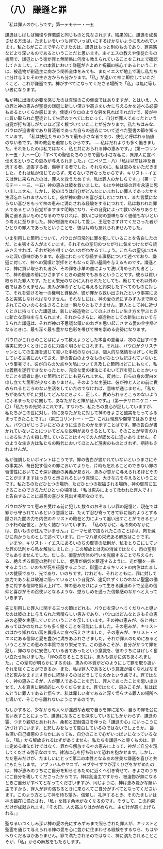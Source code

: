 # （八） 謙遜と罪

「私は罪人のかしらです」第一テモテ一・一五

謙遜はしばしば悔悛や罪悪感と同じものと見なされます。結果的に、謙遜を成長させる方法は、たましいをいつも罪でいっぱいにするほかないように思われています。私たちがここまで学んできたのは、謙遜はもっと別のものであり、罪悪感などより深いものであるということだと思います。主イエスの教えや使徒たちの書簡で、謙遜という徳が罪と無関係に何度も教えられていることをこれまで確認してきました。ことの本質において謙遜がきよめと祝福の核心であるということは、被造物が創造主に向かう関係全体をみても、またイエスが地上で現し私たちに分け与えたその生き方からも分かります。「私」が退いて神に即位していただくこと、これが謙遜です。神がすべてになってくださる場所で「私」は無に等しい者になります。

私が特に出版の必要を感じたのは真理のこの側面ではありますが、とはいえ、人の罪と神の恵みが聖徒の謙遜に新しい深さや高さをいかに与えるかを述べる必要もあるといくらか感じます。使徒パウロのような男を見ればそれだけで、彼が神に買い取られた聖徒として生涯のすべてにわたって、自分が罪人であったという自覚が打ち消しがたいほど深く根づいていたことが分かります。私たちはみな、パウロが迫害者であり冒涜者であった自らの過去について述べた聖書の節を知っています。 「私は使徒たちのうちで最も小さな者であり、使徒と呼ばれる価値のない者です。神の教会を迫害したからです。……私はだれよりも多く働きました。それをしたのは私ではなく、私と共におられる神の恵みです。」（第一コリント一五・九〜一〇）「すべての聖徒たちのうちで最も小さな私に、異邦人に宣べ伝えるというこの恵みが与えられました。」（エペソ三・八）「私は以前は神を冒涜する者、迫害する者、侮辱する者でした。それなのに、私は恵みをいただきました。それは私が信じておらず、知らないで行なったからです。キリスト・イエスは世に来られたのは、罪人を救うためです。私は罪人のかしらです。」（第一テモテ一・一三、一五）神の恵みは彼を救いました。もはや神は彼の罪を永遠に思い出しません。しかし、彼のほうは自分がどんなにいまわしい罪人であったかを生涯忘れられませんでした。彼が神の救いを喜び楽しむにつれて、また言葉にならない喜びをもって神の恵みに満たされる経験をするにつれて、私は救われた罪人であるという自覚がますます明瞭になり、その自覚によって救いがありありと胸に迫る貴いものになるのでなければ、救いには何の意味もなく価値もないという考えに至りました。神が御腕をのばして愛し、王冠をさずけてくださった者がひとりの罪人であったということを、彼は片時も忘れられませんでした。

いま引用した箇所について、パウロが日常的に罪を犯していることを告白したのだ、と主張する人がよくいます。それぞれの聖句のつながりに気をつけながら読みさえすれば、それが的を得ていないのがわかるでしょう。これらの聖句にはもっと深い意味があります。永遠にわたって存続する事柄について述べており、謙遜に対して、神への驚嘆と崇拝をともなった深い基調を与えるものです。謙遜とは、神に買い取られた者が、その罪を小羊の血によって洗い清められた者として、神の御座の前にひざまずくときの姿勢でもあるということです。彼らは買い取られた罪人です。たとえ栄光のなかに入れられたとしても、断じてそれ以外の者ではありえません。恵みが神の子どもに与えると約束したすべてのものに対して、それを受ける唯一の権利と資格が、彼が罪から救い出されたという事実にあると実感しなければなりません。それなしには、神の愛の光にすみずみまで照らされてこのいのちを生きることは一瞬たりともできません。罪人として神に近づくときに持っていた謙遜は、新しい被造物としてのふさわしい生き方を学ぶときに新たな意味を与えられます。それからさらに、被造物としての新生において与えられた謙遜は、それが神の不思議な贖いのわざを思い起こさせる愛の金字塔となるときに、最も深く最も豊かな色彩を帯びて神を崇める姿勢になります。

パウロがこれらのことばによって教えようとした本当の意義は、次の注目すべき事実に気づくときにさらに力強く明らかにされます。それは、パウロがクリスチャンとしての生涯を通じて書いた手紙のなかには、個人的な感情をはげしく吐露している文書においてさえ、罪の告白のようなものがひとつも記されていないという事実です。彼が自らの欠点や欠陥について言及した箇所はどこにもなく、私は義務を遂行できなかったとか、完全な愛の律法にそむいて罪を犯したとかいったことを読者に書いた箇所はどこにも見られません。反対に、自らの身の潔白を申し立てた箇所が少なくありません。そのような主張は、彼が神と人との前に責められるところのない生活をしていたのでなければ、意味が通じません。「私たちがあなたがたに対してどんなにきよく、正しく、責められるところのないようにふるまったかに関して、あなたがたと神が証人です。」（第一テサロニケ二・一〇）「私たちの光栄はこれです。すなわち、私たちの良心が証ししていますが、私たちがこの世に対し、特にあなたがたに対して神のきよさと誠実をもってふるまってきたことです。」（第二コリント一・一二）これは理想や願望ではありません。パウロがじっさいにどのように生きたのかを示すことばです。罪の告白が書かれていないことについてどんな説明がありうるとしても、そのことが聖霊の力にある生き方を指し示していることはすべての人が認めるに違いありません。そのような生き方は私たちの時代においてほとんど現実のものとされず、期待もされませんが。

私が強調したいポイントはこうです。罪の告白が書かれていないというまさにその事実が、毎日犯す個々の罪においてよりも、片時も忘れることのできない罪の習慣性においてこそ深い謙遜の奥義が見られ、恵みが豊かに与えられるほどそのことがますますはっきりと示されるという真理に、大きな力を与えるということです。私たちのただひとつの場所、ただひとつの祝福される場所、神の御前に生きることのできるただひとつの場所は、「私は恵みによって救われた罪人です」と告白することに最高の喜びを見出す場所なのです。

パウロがかつて恵みを受ける前に犯した数々のおぞましい罪の記憶と、現在では罪から守られているという意識とは、たえず忍び寄ってきて罪に陥れようとする隠された闇の力を内住のキリストの臨在と力によって追い出すことができるという不朽の記憶と、かたく結びついています。 「私のなかに、私の肉のなかには、良いものが住んでいません。」ローマ七章で語られたこのことばは、肉を滅びに向かうものとして述べています。ローマ八章の栄光ある解放はこうです。「いまや、キリスト・イエスにあるいのちの御霊の法則が、私をとりこにしていた罪の法則から私を解放しました。」この解放とは肉の消滅ではなく、肉の聖別でもありませんでした。むしろ、御霊が肉体の行いを克服することで与えられる、絶えざる御霊の勝利でした。 健康が病気を駆逐するように、光が闇を一掃するように、いのちが死を征服するように、御霊によるキリストの内住はたましいの健康であり、光であり、いのちです。けれども、それとともに、罪に対して無力であり私は破滅に陥っているという自覚が、途切れずくじかれない聖霊の働きに対する信仰を鍛え上げて、神の恵みだけによって生きる謙遜の下で至高の信仰と喜びがその召使いとなるような、懲らしめを通った信頼感のなかへと入っていきます。

先に引用した罪人に関する三つの節はどれも、パウロを深いへりくだりへと導いたのは彼の上に与えられた素晴らしい恵みであり、パウロはどんなときもその恵みの必要を実感していたということを示しています。その神の恵みが、彼と共にあってほかのだれよりも多く働くことを可能にしました。その恵みが、キリストのはかり知れない富を異邦人に宣べ伝えさせました。その恵みが、キリスト・イエスにある信仰と愛を豊かに満ちあふれさせました。それが罪人のためにあるということがこの恵みの本質であり栄光です。この恵みこそが、自分がかつて罪を犯し、罪のなかに安住している者であったという意識を、彼のうちにはげしく奮い立たせ続けました。「罪の満ちるところには、恵みも豊かに満ちあふれました。」この聖句が明らかにするのは、恵みの本質がどのようにして罪を取り扱いそれを除くことができるか、また、私は罪人であるという意識が強くなればなるほど恵みをますます豊かに経験するのはどうしてなのかという点です。罪ではなく、神の恵みこそが、人が罪人であることを示し、罪人であったことを思い出させて、人を真実に継続的にへりくだらせます。罪ではなく、恵みこそが、私はほんとうに罪人であると悟らせ、私は卑しい者であると深く悟らせる罪人の場所へと導いて、そこから離れないようにするのです。

もしかすると、少なからぬ人々が強烈な表現で自らを罪に定め、自らの罪を公に言い表すことによって、謙遜になることを探求しているにもかかわらず、謙遜の霊、つまり親切とあわれみ、柔和と忍耐強さを伴った「謙遜の心」にいっこうに近づけずにいます、と悲しみをもって告白しているのではないでしょうか。 最も深い自己嫌悪のさなかにあっても、自分のことで心がいっぱいになっているなら、「私」から解放されるはずがありません。私たちを謙遜へと導くものは、罪に定める律法だけではなく、罪から解放する神の恵みによって、神がご自分を現してくださる啓示なのです。律法は心を打ち砕いて恐れを抱かせます。しかし、ただ恵みだけが、たましいにとって第二の本性となるあの甘美な謙遜を喜びと共にもたらします。 アブラハムやヤコブ、ヨブやイザヤが深くひざをかがめたのは、神が恵みのうちにご自分を知らせるために近くへ引き寄せて、きよさのうちにご自分を現してくださったからです。神は創造主ですから、被造物が無になるときご自分がすべてとなってくださいますが、同じように、神は恵み豊かな贖い主ですから、罪人が罪の満ちるときに来られてご自分がすべてとなってくださいます。このよう方として神を待ち望み、信頼し、礼拝するとき、そのたましいは神の臨在に満たされ、「私」を残す余地がなくなるのです。そうして、この約束だけが成就されます。「その日、人の高ぶりはかがめられ、主だけが高く上げられる。」

聖なるいつくしみ深い神の愛の光にすみずみまで照らされた罪人が、キリストと聖霊を通じて与えられる神の愛を心に豊かに住まわせる経験をするなら、もはやへりくだるほかありません。罪で満たされるのではなく、神に満たされることこそが、「私」からの解放をもたらします。
